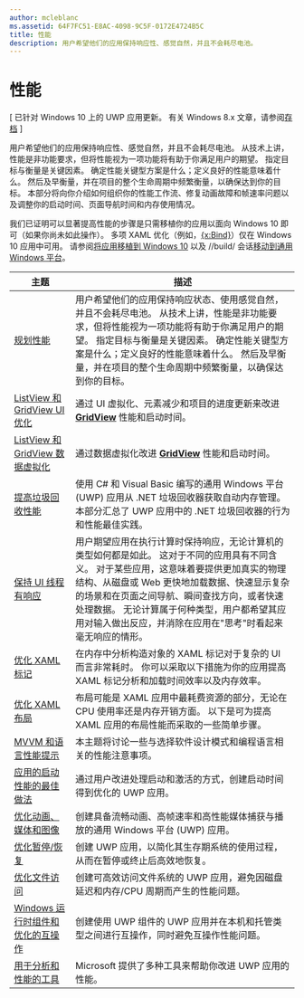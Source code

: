 ```yaml
---
author: mcleblanc
ms.assetid: 64F7FC51-E8AC-4098-9C5F-0172E4724B5C
title: 性能
description: 用户希望他们的应用保持响应性、感觉自然，并且不会耗尽电池。
---
```

# 性能

\[ 已针对 Windows 10 上的 UWP 应用更新。 有关 Windows 8.x 文章，请参阅[存档](http://go.microsoft.com/fwlink/p/?linkid=619132) \]

用户希望他们的应用保持响应性、感觉自然，并且不会耗尽电池。 从技术上讲，性能是非功能要求，但将性能视为一项功能将有助于你满足用户的期望。 指定目标与衡量是关键因素。 确定性能关键型方案是什么；定义良好的性能意味着什么。 然后及早衡量，并在项目的整个生命周期中频繁衡量，以确保达到你的目标。 本部分将向你介绍如何组织你的性能工作流、修复动画故障和帧速率问题以及调整你的启动时间、页面导航时间和内存使用情况。

我们已证明可以显著提高性能的步骤是只需移植你的应用以面向 Windows 10 即可（如果你尚未如此操作）。 多项 XAML 优化（例如，[{x:Bind}](https://msdn.microsoft.com/library/windows/apps/Mt204783)）仅在 Windows 10 应用中可用。 请参阅[将应用移植到 Windows 10](https://msdn.microsoft.com/library/windows/apps/Mt238321) 以及 //build/ 会话[移动到通用 Windows 平台](http://channel9.msdn.com/Events/Build/2015/3-741)。

| 主题 | 描述 |
|-------|-------------|
| [规划性能](planning-and-measuring-performance.md) | 用户希望他们的应用保持响应状态、使用感觉自然，并且不会耗尽电池。 从技术上讲，性能是非功能要求，但将性能视为一项功能将有助于你满足用户的期望。 指定目标与衡量是关键因素。 确定性能关键型方案是什么；定义良好的性能意味着什么。 然后及早衡量，并在项目的整个生命周期中频繁衡量，以确保达到你的目标。 |
| [ListView 和 GridView UI 优化](optimize-gridview-and-listview.md) | 通过 UI 虚拟化、元素减少和项目的进度更新来改进 [<strong>GridView</strong>](https://msdn.microsoft.com/library/windows/apps/BR242705) 性能和启动时间。 |
| [ListView 和 GridView 数据虚拟化](listview-and-gridview-data-optimization.md) | 通过数据虚拟化改进 [<strong>GridView</strong>](https://msdn.microsoft.com/library/windows/apps/BR242705) 性能和启动时间。 |
| [提高垃圾回收性能](improve-garbage-collection-performance.md) | 使用 C# 和 Visual Basic 编写的通用 Windows 平台 (UWP) 应用从 .NET 垃圾回收器获取自动内存管理。 本部分汇总了 UWP 应用中的 .NET 垃圾回收器的行为和性能最佳实践。 |
| [保持 UI 线程有响应](keep-the-ui-thread-responsive.md) | 用户期望应用在执行计算时保持响应，无论计算机的类型如何都是如此。 这对于不同的应用具有不同含义。 对于某些应用，这意味着要提供更加真实的物理结构、从磁盘或 Web 更快地加载数据、快速显示复杂的场景和在页面之间导航、瞬间查找方向，或者快速处理数据。 无论计算属于何种类型，用户都希望其应用对输入做出反应，并消除在应用在&quot;思考&quot;时看起来毫无响应的情形。 |
| [优化 XAML 标记](optimize-xaml-loading.md) | 在内存中分析构造对象的 XAML 标记对于复杂的 UI 而言非常耗时。 你可以采取以下措施为你的应用提高 XAML 标记分析和加载时间效率以及内存效率。 | 
| [优化 XAML 布局](optimize-your-xaml-layout.md) | 布局可能是 XAML 应用中最耗费资源的部分，无论在 CPU 使用率还是内存开销方面。 以下是可为提高 XAML 应用的布局性能而采取的一些简单步骤。 | 
| [MVVM 和语言性能提示](mvvm-performance-tips.md) | 本主题将讨论一些与选择软件设计模式和编程语言相关的性能注意事项。 |
| [应用的启动性能的最佳做法](best-practices-for-your-app-s-startup-performance.md) | 通过用户改进处理启动和激活的方式，创建启动时间得到优化的 UWP 应用。 |
| [优化动画、媒体和图像](optimize-animations-and-media.md) | 创建具备流畅动画、高帧速率和高性能媒体捕获与播放的通用 Windows 平台 (UWP) 应用。 |
| [优化暂停/恢复](optimize-suspend-resume.md) | 创建 UWP 应用，以简化其生存期系统的使用过程，从而在暂停或终止后高效地恢复。 |
| [优化文件访问](optimize-file-access.md) | 创建可高效访问文件系统的 UWP 应用，避免因磁盘延迟和内存/CPU 周期而产生的性能问题。 |
| [Windows 运行时组件和优化的互操作](windows-runtime-components-and-optimizing-interop.md) | 创建使用 UWP 组件的 UWP 应用并在本机和托管类型之间进行互操作，同时避免互操作性能问题。 |
| [用于分析和性能的工具](tools-for-profiling-and-performance.md) | Microsoft 提供了多种工具来帮助你改进 UWP 应用的性能。|



<!--HONumber=May16_HO2-->


